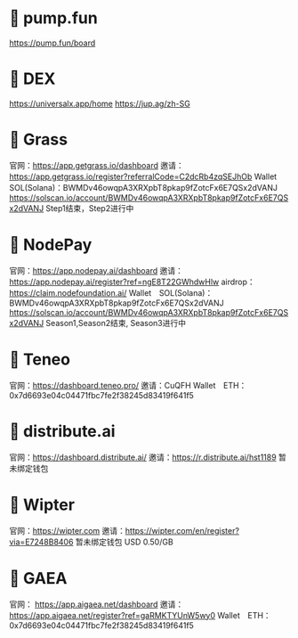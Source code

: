 # 🎏 pump.fun
https://pump.fun/board


# 🎏 DEX
https://universalx.app/home
https://jup.ag/zh-SG


# 🎏 Grass
官网：https://app.getgrass.io/dashboard
邀请：https://app.getgrass.io/register?referralCode=C2dcRb4zqSEJhOb
Wallet　SOL(Solana)：BWMDv46owqpA3XRXpbT8pkap9fZotcFx6E7QSx2dVANJ
https://solscan.io/account/BWMDv46owqpA3XRXpbT8pkap9fZotcFx6E7QSx2dVANJ
Step1结束，Step2进行中


# 🎏 NodePay
官网：https://app.nodepay.ai/dashboard
邀请：https://app.nodepay.ai/register?ref=ngE8T22GWhdwHlw
airdrop：https://claim.nodefoundation.ai/
Wallet　SOL(Solana)：BWMDv46owqpA3XRXpbT8pkap9fZotcFx6E7QSx2dVANJ
https://solscan.io/account/BWMDv46owqpA3XRXpbT8pkap9fZotcFx6E7QSx2dVANJ
Season1,Season2结束,  Season3进行中


# 🎏 Teneo
官网：https://dashboard.teneo.pro/
邀请：CuQFH
Wallet　ETH：0x7d6693e04c04471fbc7fe2f38245d83419f641f5


# 🎏 distribute.ai
官网：https://dashboard.distribute.ai/
邀请：https://r.distribute.ai/hst1189
暂未绑定钱包


# 🎏 Wipter
官网：https://wipter.com
邀请：https://wipter.com/en/register?via=E7248B8406
暂未绑定钱包 USD 0.50/GB


# 🎏 GAEA
官网： https://app.aigaea.net/dashboard
邀请： https://app.aigaea.net/register?ref=gaRMKTYUnW5wy0
Wallet　ETH：0x7d6693e04c04471fbc7fe2f38245d83419f641f5


